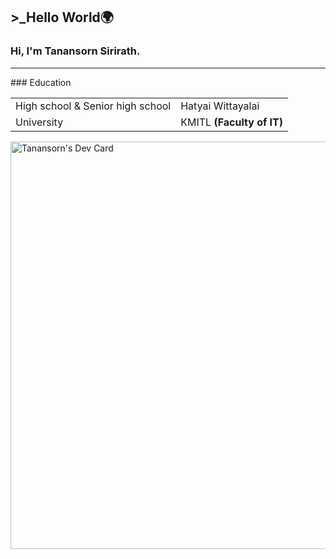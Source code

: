 <h2>>_Hello World🌍</h2>

### Hi, I'm Tanansorn Sirirath.
<hr>
### Education
<table>
  <tr>
    <td>High school & Senior high school</td>
    <td>Hatyai Wittayalai</td>
  </tr>
  <tr>
    <td>University</td>
    <td>KMITL <b>(Faculty of IT)</b></tl>
</table>

<a href="https://app.daily.dev/tanansorn"><img src="https://api.daily.dev/devcards/v2/EC2hIGUKDPSnzgUusE6BP.png?r=1yo&type=wide" width="652" alt="Tanansorn's Dev Card"/></a>
